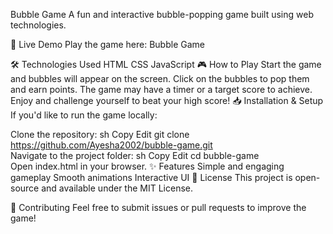 Bubble Game
A fun and interactive bubble-popping game built using web technologies.

🚀 Live Demo
Play the game here: Bubble Game

🛠 Technologies Used
HTML
CSS
JavaScript
🎮 How to Play
Start the game and bubbles will appear on the screen.
Click on the bubbles to pop them and earn points.
The game may have a timer or a target score to achieve.
Enjoy and challenge yourself to beat your high score!
📥 Installation & Setup
If you'd like to run the game locally:

Clone the repository:
sh
Copy
Edit
git clone https://github.com/Ayesha2002/bubble-game.git  
Navigate to the project folder:
sh
Copy
Edit
cd bubble-game  
Open index.html in your browser.
✨ Features
Simple and engaging gameplay
Smooth animations
Interactive UI
📜 License
This project is open-source and available under the MIT License.

🤝 Contributing
Feel free to submit issues or pull requests to improve the game!
